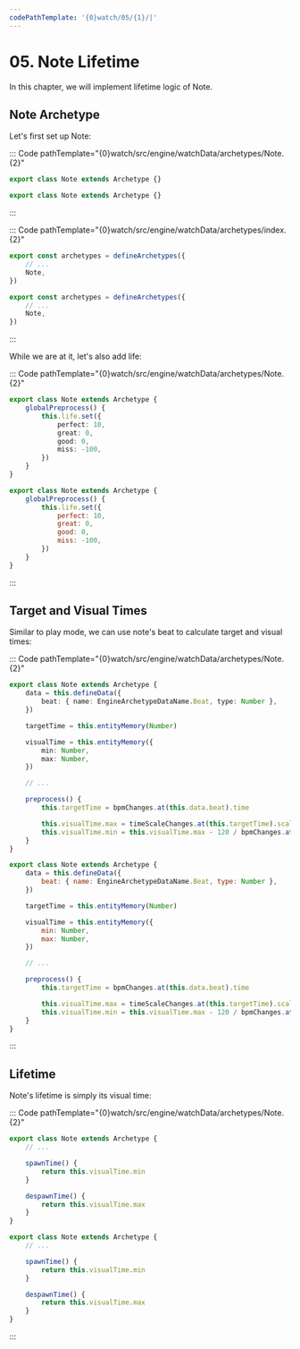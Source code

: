 ```yaml
---
codePathTemplate: '{0}watch/05/{1}/|'
---
```


# 05. Note Lifetime

In this chapter, we will implement lifetime logic of Note.

## Note Archetype

Let's first set up Note:

::: Code pathTemplate="{0}watch/src/engine/watchData/archetypes/Note.{2}"

```ts
export class Note extends Archetype {}
```

```js
export class Note extends Archetype {}
```

:::

::: Code pathTemplate="{0}watch/src/engine/watchData/archetypes/index.{2}"

```ts
export const archetypes = defineArchetypes({
    // ...
    Note,
})
```

```js
export const archetypes = defineArchetypes({
    // ...
    Note,
})
```

:::

While we are at it, let's also add life:

::: Code pathTemplate="{0}watch/src/engine/watchData/archetypes/Note.{2}"

```ts
export class Note extends Archetype {
    globalPreprocess() {
        this.life.set({
            perfect: 10,
            great: 0,
            good: 0,
            miss: -100,
        })
    }
}
```

```js
export class Note extends Archetype {
    globalPreprocess() {
        this.life.set({
            perfect: 10,
            great: 0,
            good: 0,
            miss: -100,
        })
    }
}
```

:::

## Target and Visual Times

Similar to play mode, we can use note's beat to calculate target and visual times:

::: Code pathTemplate="{0}watch/src/engine/watchData/archetypes/Note.{2}"

```ts
export class Note extends Archetype {
    data = this.defineData({
        beat: { name: EngineArchetypeDataName.Beat, type: Number },
    })

    targetTime = this.entityMemory(Number)

    visualTime = this.entityMemory({
        min: Number,
        max: Number,
    })

    // ...

    preprocess() {
        this.targetTime = bpmChanges.at(this.data.beat).time

        this.visualTime.max = timeScaleChanges.at(this.targetTime).scaledTime
        this.visualTime.min = this.visualTime.max - 120 / bpmChanges.at(this.data.beat).bpm
    }
}
```

```js
export class Note extends Archetype {
    data = this.defineData({
        beat: { name: EngineArchetypeDataName.Beat, type: Number },
    })

    targetTime = this.entityMemory(Number)

    visualTime = this.entityMemory({
        min: Number,
        max: Number,
    })

    // ...

    preprocess() {
        this.targetTime = bpmChanges.at(this.data.beat).time

        this.visualTime.max = timeScaleChanges.at(this.targetTime).scaledTime
        this.visualTime.min = this.visualTime.max - 120 / bpmChanges.at(this.data.beat).bpm
    }
}
```

:::

## Lifetime

Note's lifetime is simply its visual time:

::: Code pathTemplate="{0}watch/src/engine/watchData/archetypes/Note.{2}"

```ts
export class Note extends Archetype {
    // ...

    spawnTime() {
        return this.visualTime.min
    }

    despawnTime() {
        return this.visualTime.max
    }
}
```

```js
export class Note extends Archetype {
    // ...

    spawnTime() {
        return this.visualTime.min
    }

    despawnTime() {
        return this.visualTime.max
    }
}
```

:::
